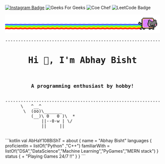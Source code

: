 [![Instagram Badge](https://img.shields.io/badge/Instagram-E4405F?style=for-the-badge&logo=instagram&logoColor=white)](https://www.instagram.com/gvt_starlord/?hl=en)
![Geeks For Geeks](https://img.shields.io/badge/GeeksforGeeks-298D46?style=for-the-badge&logo=geeksforgeeks&logoColor=white)
![Coe Chef](https://img.shields.io/badge/-CodeChef-5B4638?style=for-the-badge&logo=CodeChef&logoColor=white)
![LeetCode Badge](https://img.shields.io/badge/-LeetCode-FFA116?style=for-the-badge&logo=LeetCode&logoColor=black)

![image](https://raw.githubusercontent.com/AbHaY108BiShT/AbHaY108BiShT/main/meow.gif)
<pre>
--------------------------------------------------------------------------------------------------------------------------------
<h1 align="center">Hi 👋, I'm Abhay Bisht</h1>
<h3 align="center">A programming enthusiast by hobby!</h3>
--------------------------------------------------------------------------------------------------------------------------------
      \   ^__^
       \  (oo)\_______
          (__)\ 0   0 )\  *
              ||--0-w | \/
              ||     ||
</pre>
<br>
```kotlin
val AbHaY108BiShT = about {
    name = "Abhay Bisht"
    languages {
        proficientIn = listOf("Python" ,"C++")
        familiarWith = listOf("DSA","DataScience","Machine Learning","PyGames","MERN stack")
    }
    status {
        + "Playing Games 24/7 !!"
    }
}
```

